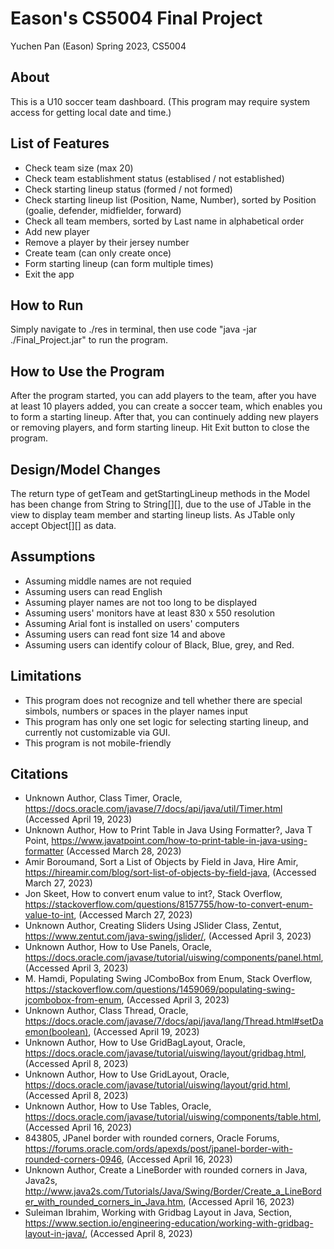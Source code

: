 # Eason's CS5004 Final Project
Yuchen Pan (Eason)
Spring 2023, CS5004

## About
This is a U10 soccer team dashboard.
(This program may require system access for getting local date and time.)

## List of Features
- Check team size (max 20)
- Check team establishment status (establised / not established)
- Check starting lineup status (formed / not formed)
- Check starting lineup list (Position, Name, Number), sorted by Position (goalie, defender, midfielder, forward)
- Check all team members, sorted by Last name in alphabetical order
- Add new player
- Remove a player by their jersey number
- Create team (can only create once)
- Form starting lineup (can form multiple times)
- Exit the app

## How to Run
Simply navigate to ./res in terminal, then use code "java -jar ./Final_Project.jar" to run the program.

## How to Use the Program
After the program started, you can add players to the team, after you have at least 10 players added, you can create a soccer team, which enables you to form a starting lineup. 
After that, you can continuely adding new players or removing players, and form starting lineup.
Hit Exit button to close the program.

## Design/Model Changes
The return type of getTeam and getStartingLineup methods in the Model has been change from String to String[][], due to the use of JTable in the view to display team member and starting lineup lists. As JTable only accept Object[][] as data.

## Assumptions
- Assuming middle names are not requied
- Assuming users can read English
- Assuming player names are not too long to be displayed
- Assuming users' monitors have at least 830 x 550 resolution
- Assuming Arial font is installed on users' computers
- Assuming users can read font size 14 and above
- Assuming users can identify colour of Black, Blue, grey, and Red.

## Limitations
- This program does not recognize and tell whether there are special simbols, numbers or spaces in the player names input
- This program has only one set logic for selecting starting lineup, and currently not customizable via GUI.
- This program is not mobile-friendly

## Citations
- Unknown Author, Class Timer, Oracle, https://docs.oracle.com/javase/7/docs/api/java/util/Timer.html (Accessed April 19, 2023)
- Unknown Author, How to Print Table in Java Using Formatter?, Java T Point, https://www.javatpoint.com/how-to-print-table-in-java-using-formatter (Accessed March 28, 2023)
- Amir Boroumand, Sort a List of Objects by Field in Java, Hire Amir, https://hireamir.com/blog/sort-list-of-objects-by-field-java, (Accessed March 27, 2023)
- Jon Skeet, How to convert enum value to int?, Stack Overflow, https://stackoverflow.com/questions/8157755/how-to-convert-enum-value-to-int, (Accessed March 27, 2023)
- Unknown Author, Creating Sliders Using JSlider Class, Zentut, https://www.zentut.com/java-swing/jslider/, (Accessed April 3, 2023)
- Unknown Author, How to Use Panels, Oracle, https://docs.oracle.com/javase/tutorial/uiswing/components/panel.html, (Accessed April 3, 2023)
- M. Hamdi, Populating Swing JComboBox from Enum, Stack Overflow, https://stackoverflow.com/questions/1459069/populating-swing-jcombobox-from-enum, (Accessed April 3, 2023)
- Unknown Author, Class Thread, Oracle, https://docs.oracle.com/javase/7/docs/api/java/lang/Thread.html#setDaemon(boolean), (Accessed April 19, 2023)
- Unknown Author, How to Use GridBagLayout, Oracle, https://docs.oracle.com/javase/tutorial/uiswing/layout/gridbag.html, (Accessed April 8, 2023)
- Unknown Author, How to Use GridLayout, Oracle, https://docs.oracle.com/javase/tutorial/uiswing/layout/grid.html, (Accessed April 8, 2023)
- Unknown Author, How to Use Tables, Oracle, https://docs.oracle.com/javase/tutorial/uiswing/components/table.html, (Accessed April 16, 2023)
- 843805, JPanel border with rounded corners, Oracle Forums, https://forums.oracle.com/ords/apexds/post/jpanel-border-with-rounded-corners-0946, (Accessed April 16, 2023)
- Unknown Author, Create a LineBorder with rounded corners in Java, Java2s, http://www.java2s.com/Tutorials/Java/Swing/Border/Create_a_LineBorder_with_rounded_corners_in_Java.htm, (Accessed April 16, 2023)
- Suleiman Ibrahim, Working with Gridbag Layout in Java, Section, https://www.section.io/engineering-education/working-with-gridbag-layout-in-java/, (Accessed April 8, 2023)

